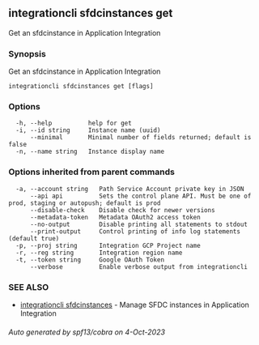 ## integrationcli sfdcinstances get

Get an sfdcinstance in Application Integration

### Synopsis

Get an sfdcinstance in Application Integration

```
integrationcli sfdcinstances get [flags]
```

### Options

```
  -h, --help          help for get
  -i, --id string     Instance name (uuid)
      --minimal       Minimal number of fields returned; default is false
  -n, --name string   Instance display name
```

### Options inherited from parent commands

```
  -a, --account string   Path Service Account private key in JSON
      --api api          Sets the control plane API. Must be one of prod, staging or autopush; default is prod
      --disable-check    Disable check for newer versions
      --metadata-token   Metadata OAuth2 access token
      --no-output        Disable printing all statements to stdout
      --print-output     Control printing of info log statements (default true)
  -p, --proj string      Integration GCP Project name
  -r, --reg string       Integration region name
  -t, --token string     Google OAuth Token
      --verbose          Enable verbose output from integrationcli
```

### SEE ALSO

* [integrationcli sfdcinstances](integrationcli_sfdcinstances.md)	 - Manage SFDC instances in Application Integration

###### Auto generated by spf13/cobra on 4-Oct-2023
